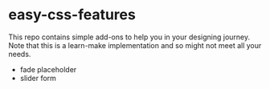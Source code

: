 # easy-css-features
This repo contains simple add-ons to help you in your designing journey. Note that this is a learn-make implementation and so might not meet all your needs.

- fade placeholder
- slider form
